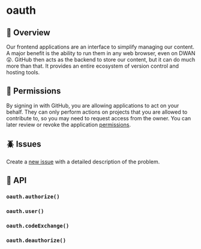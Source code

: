 # oauth

## 📖 Overview

Our frontend applications are an interface to simplify managing our content. A major benefit is the ability to run them in any web browser, even on DWAN 😲. GitHub then acts as the backend to store our content, but it can do much more than that. It provides an entire ecosystem of version control and hosting tools.

## 🔐 Permissions

By signing in with GitHub, you are allowing applications to act on your behalf. They can only perform actions on projects that you are allowed to contribute to, so you may need to request access from the owner. You can later review or revoke the application [permissions](https://github.com/settings/connections/applications/6502d8679dcf3f0105f8).

## 🪲 Issues

Create a [new issue](https://github.com/dnd-mdn/oauth/issues/new) with a detailed description of the problem.


## 📑 API

### `oauth.authorize()`
### `oauth.user()`
### `oauth.codeExchange()`
### `oauth.deauthorize()`
